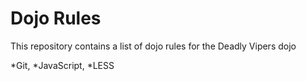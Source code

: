 Dojo Rules
==========

This repository contains a list of dojo rules for the Deadly Vipers dojo

*Git,
*JavaScript,
*LESS
